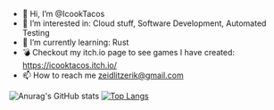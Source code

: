 - 👋 Hi, I’m @IcookTacos
- 👀 I’m interested in: Cloud stuff, Software Development, Automated Testing  
- 🌱 I’m currently learning: Rust
- 💣 Checkout my itch.io page to see games I have created: https://icooktacos.itch.io/
- 📫 How to reach me zeidlitzerik@gmail.com

<!---
IcookTacos/IcookTacos is a ✨ special ✨ repository because its `README.md` (this file) appears on your GitHub profile.
You can click the Preview link to take a look at your changes.
--->

![Anurag's GitHub stats](https://github-readme-stats.vercel.app/api?username=IcookTacos&show_icons=true&theme=radical)
[![Top Langs](https://github-readme-stats.vercel.app/api/top-langs/?username=IcookTacos&layout=compact)](https://github.com/anuraghazra/github-readme-stats)
